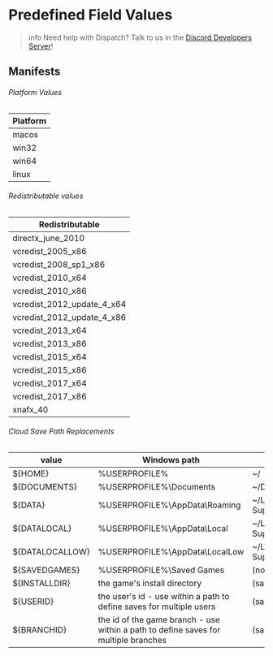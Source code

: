 # Predefined Field Values

> info
> Need help with Dispatch? Talk to us in the [Discord Developers Server](https://discord.gg/discord-developers)!

## Manifests

###### Platform Values

| Platform |
|----------|
| macos    |
| win32    |
| win64    |
| linux    |

###### Redistributable values

| Redistributable            |
|----------------------------|
| directx_june_2010          |
| vcredist_2005_x86          |
| vcredist_2008_sp1_x86      |
| vcredist_2010_x64          |
| vcredist_2010_x86          |
| vcredist_2012_update_4_x64 |
| vcredist_2012_update_4_x86 |
| vcredist_2013_x64          |
| vcredist_2013_x86          |
| vcredist_2015_x64          |
| vcredist_2015_x86          |
| vcredist_2017_x64          |
| vcredist_2017_x86          |
| xnafx_40                   |

###### Cloud Save Path Replacements

| value            | Windows path                                                                        | macOS path                    | linux path          |
|------------------|-------------------------------------------------------------------------------------|-------------------------------|---------------------|
| \${HOME}         | %USERPROFILE%                                                                       | ~/                            | ~/                  |
| \${DOCUMENTS}    | %USERPROFILE%\Documents                                                             | ~/Documents                   | \$XDG_DOCUMENTS_DIR |
| \${DATA}         | %USERPROFILE%\AppData\Roaming                                                       | ~/Library/Application Support | \$XDG_DATA_HOME     |
| \${DATALOCAL}    | %USERPROFILE%\AppData\Local                                                         | ~/Library/Application Support | \$XDG_DATA_HOME     |
| \${DATALOCALLOW} | %USERPROFILE%\AppData\LocalLow                                                      | ~/Library/Application Support | \$XDG_DATA_HOME     |
| \${SAVEDGAMES}   | %USERPROFILE%\Saved Games                                                           | (not supported)               | (not supported)     |
| \${INSTALLDIR}   | the game's install directory                                                        | (same)                        | (same)              |
| \${USERID}       | the user's id - use within a path to define saves for multiple users                | (same)                        | (same)              |
| \${BRANCHID}     | the id of the game branch - use within a path to define saves for multiple branches | (same)                        | (same)              |
